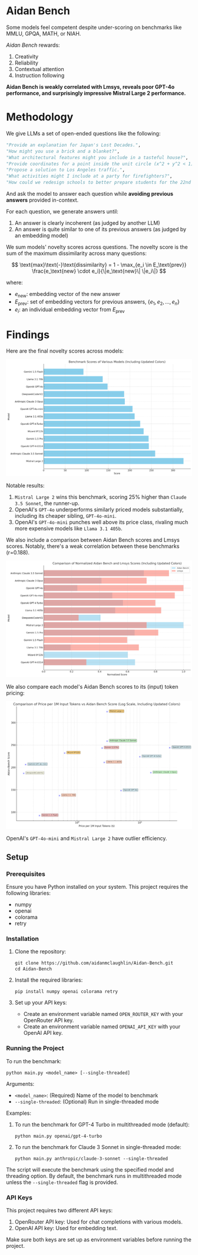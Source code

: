 # Aidan Bench
Some models feel competent despite under-scoring on benchmarks like MMLU, GPQA, MATH, or NIAH.

*Aidan Bench* rewards:

1. Creativity
2. Reliability
3. Contextual attention
4. Instruction following

**Aidan Bench is weakly correlated with Lmsys, reveals poor GPT-4o performance, and surprisingly impressive Mistral Large 2 performance.**

# Methodology

We give LLMs a set of open-ended questions like the following:

```python
"Provide an explanation for Japan's Lost Decades.",
"How might you use a brick and a blanket?",
"What architectural features might you include in a tasteful house?",
"Provide coordinates for a point inside the unit circle (x^2 + y^2 < 1).",
"Propose a solution to Los Angeles traffic.",
"What activities might I include at a party for firefighters?",
"How could we redesign schools to better prepare students for the 22nd century?",
```

And ask the model to answer each question while **avoiding previous answers** provided in-context.

For each question, we generate answers until:

1. An answer is clearly incoherent (as judged by another LLM)
2. An answer is quite similar to one of its previous answers (as judged by an embedding model)

We sum models' novelty scores across questions. The novelty score is the sum of the maximum dissimilarity across many questions:

$$
\text{max}\text{-}\text{dissimilarity} = 1 - \max_{e_i \in E_\text{prev}} \frac{e_\text{new} \cdot e_i}{\|e_\text{new}\| \|e_i\|}
$$

where:

- $e_\text{new}$: embedding vector of the new answer
- $E_\text{prev}$: set of embedding vectors for previous answers, $\{e_1, e_2, ..., e_n\}$
- $e_i$: an individual embedding vector from $E_\text{prev}$

# Findings

Here are the final novelty scores across models:

![Novelty scores across models](aidan-bench-scores.png)

Notable results:

1. `Mistral Large 2` wins this benchmark, scoring 25% higher than `Claude 3.5 Sonnet`, the runner-up.
2. OpenAI's `GPT-4o` underperforms similarly priced models substantially, including its cheaper sibling, `GPT-4o-mini`.
3. OpenAI's `GPT-4o-mini` punches well above its price class, rivaling much more expensive models like `Llama 3.1 405b`.

We also include a comparison between Aidan Bench scores and Lmsys scores. Notably, there's a weak correlation between these benchmarks (r=0.188).

![Comparison of Aidan Bench and Lmsys scores](aidan-bench-vs-lmsys.png)

We also compare each model's Aidan Bench scores to its (input) token pricing:

![Comparison of Aidan Bench scores and token pricing](aidan-bench-vs-price.png)

OpenAI's `GPT-4o-mini` and `Mistral Large 2` have outlier efficiency.

## Setup

### Prerequisites

Ensure you have Python installed on your system. This project requires the following libraries:

- numpy
- openai
- colorama
- retry

### Installation

1. Clone the repository:
   ```
   git clone https://github.com/aidanmclaughlin/Aidan-Bench.git
   cd Aidan-Bench
   ```

2. Install the required libraries:
   ```
   pip install numpy openai colorama retry
   ```

3. Set up your API keys:
   - Create an environment variable named `OPEN_ROUTER_KEY` with your OpenRouter API key.
   - Create an environment variable named `OPENAI_API_KEY` with your OpenAI API key.

### Running the Project

To run the benchmark:

```
python main.py <model_name> [--single-threaded]
```

Arguments:
- `<model_name>`: (Required) Name of the model to benchmark
- `--single-threaded`: (Optional) Run in single-threaded mode

Examples:

1. To run the benchmark for GPT-4 Turbo in multithreaded mode (default):
   ```
   python main.py openai/gpt-4-turbo
   ```

2. To run the benchmark for Claude 3 Sonnet in single-threaded mode:
   ```
   python main.py anthropic/claude-3-sonnet --single-threaded
   ```

The script will execute the benchmark using the specified model and threading option. By default, the benchmark runs in multithreaded mode unless the `--single-threaded` flag is provided.

### API Keys

This project requires two different API keys:

1. OpenRouter API key: Used for chat completions with various models.
2. OpenAI API key: Used for embedding text.

Make sure both keys are set up as environment variables before running the project.
